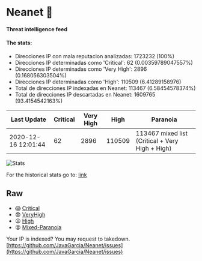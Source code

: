 # Neanet :hocho:
#### Threat intelligence feed
#### The stats:

- Direcciones IP con mala reputacion analizadas: 1723232 (100%)
- Direcciones IP determinadas como 'Critical':  62 (0.00359789047557%)
- Direcciones IP determinadas como 'Very High':  2896 (0.168056303504%)
- Direcciones IP determinadas como 'High':  110509 (6.41289158976)
- Total de direcciones IP indexadas en Neanet:  113467 (6.58454578374%)
- Total de direcciones IP descartadas en Neanet:  1609765 (93.4154542163%)

| Last Update | Critical | Very High | High | Paranoia |
| --- | --- | --- | --- | --- |
| 2020-12-16 12:01:44 | 62 | 2896 | 110509 | 113467 mixed list (Critical + Very High + High)|

![Stats](https://docs.google.com/spreadsheets/d/e/2PACX-1vSnaNMIXVabIpDJjufMlzH7poXnshF3mgd8Is1g9ytUEzVsP5my4Trn8f-xkoLLQ38xpL3HtmUexLo6/pubchart?oid=501124687&format=image)

For the historical stats go to: [link](/stats.csv)
## Raw
- :scream: [Critical](https://raw.githubusercontent.com/JavaGarcia/Neanet/master/blacklists/neanet_critical.txt)
- :fearful: [VeryHigh](https://raw.githubusercontent.com/JavaGarcia/Neanet/master/blacklists/neanet_veryHigh.txtt)
- :frowning: [High](https://raw.githubusercontent.com/JavaGarcia/Neanet/master/blacklists/neanet_high.txt)
- :dizzy_face: [Mixed-Paranoia](https://raw.githubusercontent.com/JavaGarcia/Neanet/master/blacklists/neanet_all.txt)


Your IP is indexed? You may request to takedown. [https://github.com/JavaGarcia/Neanet/issues](https://github.com/JavaGarcia/Neanet/issues)


































































































































































































































































































































































































































































































































































































































































































































































































































































































































































































































































































































































































































































































































































































































































































































































































































































































































































































































































































































































































































































































































































































































































































































































































































































































































































































































































































































































































































































































































